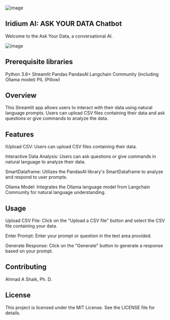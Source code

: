 
![image](https://github.com/ahmadalis2016/Iridium-AI-Image-Analysis/assets/130319416/3590b637-b72a-4a41-86ba-a556e9c22016) 

## Iridium AI: ASK YOUR DATA Chatbot

Welcome to the Ask Your Data, a conversational AI.


![image](https://github.com/ahmadalis2016/Iridium-AI-AskData-Ollama/assets/130319416/0c93d4f6-fef1-4899-ac81-02d281765283)


## Prerequisite libraries
Python 3.6+
Streamlit
Pandas
PandasAI
Langchain Community (including Ollama model)
PIL (Pillow)


## Overview
This Streamlit app allows users to interact with their data using natural language prompts. Users can upload CSV files containing their data and ask questions or give commands to analyze the data.


## Features
IUpload CSV: Users can upload CSV files containing their data.

Interactive Data Analysis: Users can ask questions or give commands in natural language to analyze their data.

SmartDataframe: Utilizes the PandasAI library's SmartDataframe to analyze and respond to user prompts.

Ollama Model: Integrates the Ollama language model from Langchain Community for natural language understanding.



## Usage
Upload CSV File: Click on the "Upload a CSV file" button and select the CSV file containing your data.

Enter Prompt: Enter your prompt or question in the text area provided.

Generate Response: Click on the "Generate" button to generate a response based on your prompt.

## Contributing
Ahmad A Shaik, Ph. D.
 
## License
This project is licensed under the MIT License. See the LICENSE file for details.





